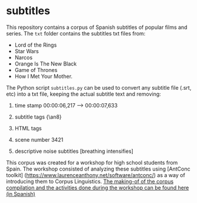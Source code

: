 # subtitles
This repository contains a corpus of Spanish subtitles of popular films and series. The `txt` folder contains the subtitles txt files from:
- Lord of the Rings
- Star Wars
- Narcos
- Orange Is The New Black
- Game of Thrones 
- How I Met Your Mother. 

The Python script `subtitles.py` can be used to convert any subtitle file (.srt, etc) into a txt file, keeping the actual subtitle text and removing:

1. time stamp 00:00:06,217 --> 00:00:07,633

2. subtitle tags {\an8}

3. HTML tags 

4. scene number 3421

5. descriptive noise subtitles [breathing intensifies] 

This corpus was created for a workshop for high school students from Spain. The workshop consisted of analyzing these subtitles using [AntConc toolkit] (https://www.laurenceanthony.net/software/antconc/) as a way of introducing them to Corpus Linguistics. [The making-of of the corpus compilation and the activities done during the workshop can be found here (in Spanish)](http://grammarpunki.com/star-wars-en-clase-de-lengua-los-subtitulos-como-corpus-linguistico/)


